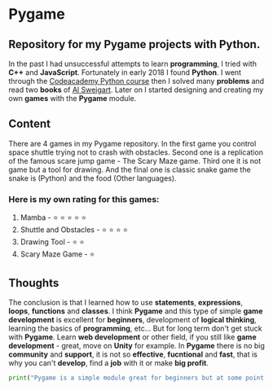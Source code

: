 # Pygame
## Repository for my Pygame projects with Python.

In the past I had unsuccessful attempts to learn **programming**, I tried with **C++** and **JavaScript**. Fortunately in early 2018 I found **Python**.
I went through the [Codeacademy Python course](https://www.codecademy.com/learn/learn-python) then I solved many **problems** and 
read two **books** of [Al Sweigart](https://twitter.com/AlSweigart).
Later on I started designing and creating my own **games** with the **Pygame** module.

## Content

There are 4 games in my Pygame repository. In the first game you control space shuttle trying not to crash with obstacles.
Second one is a replication of the famous scare jump game - The Scary Maze game. Third one it is not game but a tool for drawing. And the final one is classic snake game the snake is (Python) and the food (Other languages).

### Here is my own rating for this games:
1. Mamba                   - :star: :star: :star: :star: :star:
1. Shuttle and Obstacles   - :star: :star: :star: :star:
1. Drawing Tool            - :star: :star:
1. Scary Maze Game         - :star:

## Thoughts

The conclusion is that I learned how to use **statements**, **expressions**, **loops**, **functions** and **classes**.
I think **Pygame** and this type of simple **game development** is excellent for **beginners**, development of **logical thinking**,
learning the basics of **programming**, etc... But for long term don't get stuck with **Pygame**. 
Learn **web development** or other field, if you still like **game development** - great, move on **Unity** for example.
In **Pygame** there is no big **community** and **support**, it is not so **effective**, **fucntional** and **fast**, that is why you can't **develop**, find a **job** with it or make **big profit**.


```python
print("Pygame is a simple module great for beginners but at some point if you want to become better you should move on")
```
